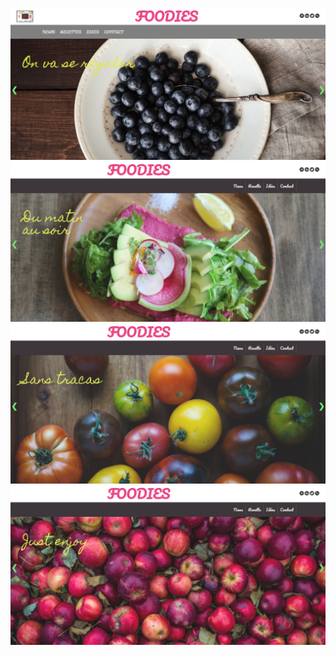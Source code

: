 ![First slide on landing page](img/Slide1_bleuets_Screensenshot.png "Bleuets à gogo")
![Second slide on landing page](img/Slide2_Screenshot.png "Vegetables")
![Third slide on landing page](img/Slide3_Screenshot.png "Tomatoes")
![Fourth slide on landing page](img/Slide4_Screenshot.png "Red Apples")
